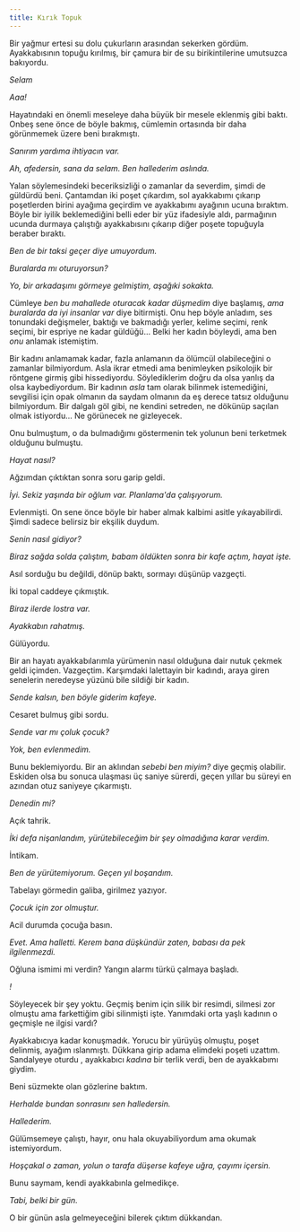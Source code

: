 ```yaml
---
title: Kırık Topuk
---
```


Bir yağmur ertesi su dolu çukurların arasından sekerken gördüm.
Ayakkabısının topuğu kırılmış, bir çamura bir de su birikintilerine umutsuzca bakıyordu.

*Selam*

*Aaa!*

Hayatındaki en önemli meseleye daha büyük bir mesele eklenmiş gibi
baktı. Onbeş sene önce de böyle bakmış, cümlemin ortasında bir daha görünmemek üzere beni bırakmıştı.

*Sanırım yardıma ihtiyacın var.*

*Ah, afedersin, sana da selam. Ben hallederim aslında.*

Yalan söylemesindeki beceriksizliği o zamanlar da severdim, şimdi de
güldürdü beni. Çantamdan iki poşet çıkardım, sol ayakkabımı çıkarıp
poşetlerden birini ayağıma geçirdim ve ayakkabımı ayağının ucuna
bıraktım. Böyle bir iyilik beklemediğini belli eder bir yüz ifadesiyle
aldı, parmağının ucunda durmaya çalıştığı ayakkabısını çıkarıp diğer
poşete topuğuyla beraber bıraktı.

*Ben de bir taksi geçer diye umuyordum.*

*Buralarda mı oturuyorsun?*

*Yo, bir arkadaşımı görmeye gelmiştim, aşağıki sokakta.*

Cümleye *ben bu mahallede oturacak kadar düşmedim* diye başlamış, *ama
buralarda da iyi insanlar var* diye bitirmişti. Onu hep böyle anladım, <!-- nasıl? -->
ses tonundaki değişmeler, baktığı ve bakmadığı yerler, kelime seçimi,
renk seçimi, bir espriye ne kadar güldüğü... Belki her kadın böyleydi,
ama ben *onu* anlamak istemiştim.

Bir kadını anlamamak kadar, fazla anlamanın da ölümcül olabileceğini o
zamanlar bilmiyordum. Asla ikrar etmedi ama benimleyken psikolojik bir
röntgene girmiş gibi hissediyordu. Söylediklerim doğru da olsa yanlış
da olsa kaybediyordum. Bir kadının *asla* tam olarak bilinmek istemediğini,
sevgilisi için opak olmanın da saydam olmanın da eş derece tatsız
olduğunu bilmiyordum. Bir dalgalı göl gibi, ne kendini setreden, ne
dökünüp saçılan olmak istiyordu... Ne görünecek ne gizleyecek.

Onu bulmuştum, o da bulmadığımı göstermenin tek yolunun beni terketmek
olduğunu bulmuştu.

*Hayat nasıl?*

Ağzımdan çıktıktan sonra soru garip geldi.

*İyi. Sekiz yaşında bir oğlum var. Planlama'da çalışıyorum.*

Evlenmişti. On sene önce böyle bir haber almak kalbimi asitle
yıkayabilirdi. Şimdi sadece belirsiz bir ekşilik duydum.

*Senin nasıl gidiyor?*

*Biraz sağda solda çalıştım, babam öldükten sonra bir kafe açtım, hayat
işte.*

Asıl sorduğu bu değildi, dönüp baktı, sormayı düşünüp vazgeçti.

İki topal caddeye çıkmıştık.

*Biraz ilerde lostra var.*

*Ayakkabın rahatmış.* 

Gülüyordu.

Bir an hayatı ayakkabılarımla yürümenin nasıl olduğuna dair nutuk çekmek
geldi içimden. Vazgeçtim. Karşımdaki lalettayin bir kadındı, araya giren
senelerin neredeyse yüzünü bile sildiği bir kadın.

*Sende kalsın, ben böyle giderim kafeye.*

Cesaret bulmuş gibi sordu. 

*Sende var mı çoluk çocuk?*

*Yok, ben evlenmedim.*

Bunu beklemiyordu. Bir an aklından *sebebi ben miyim?* diye geçmiş
olabilir. Eskiden olsa bu sonuca ulaşması üç saniye sürerdi, geçen
yıllar bu süreyi en azından otuz saniyeye çıkarmıştı.

*Denedin mi?*

Açık tahrik.

*İki defa nişanlandım, yürütebileceğim bir şey olmadığına karar verdim.*

İntikam.

*Ben de yürütemiyorum. Geçen yıl boşandım.*

Tabelayı görmedin galiba, girilmez yazıyor.

*Çocuk için zor olmuştur.*

Acil durumda çocuğa basın.

*Evet. Ama halletti. Kerem bana düşkündür zaten, babası da pek
ilgilenmezdi.*

Oğluna ismimi mi verdin? Yangın alarmı türkü çalmaya başladı.
<!-- dıtdııt klişe :) -->
*!*

Söyleyecek bir şey yoktu. Geçmiş benim için silik bir resimdi, silmesi
zor olmuştu ama farkettiğim gibi silinmişti işte. Yanımdaki orta
yaşlı kadının o geçmişle ne ilgisi vardı?

Ayakkabıcıya kadar konuşmadık. Yorucu bir yürüyüş olmuştu, poşet
delinmiş, ayağım ıslanmıştı. Dükkana girip adama elimdeki poşeti
uzattım. Sandalyeye oturdu , ayakkabıcı *kadına* bir terlik verdi, ben de
ayakkabımı giydim.

Beni süzmekte olan gözlerine baktım. 

*Herhalde bundan sonrasını sen halledersin.*

*Hallederim.*

Gülümsemeye çalıştı, hayır, onu hala okuyabiliyordum ama okumak
istemiyordum.

*Hoşçakal o zaman, yolun o tarafa düşerse kafeye uğra, çayımı içersin.*
<!-- hangi taraf? kafenin nerede olduğuna dair herhangi bir bilgi geçmedi, bu taraf desek olmaz, bizim taraf desek yine nereden bilecek. Eliyle işaret edip o taraf dediyse okey ama bunu belirtmek gerekir. -->
Bunu saymam, kendi ayakkabınla gelmedikçe.

*Tabi, belki bir gün.*

O bir günün asla gelmeyeceğini bilerek çıktım dükkandan.

